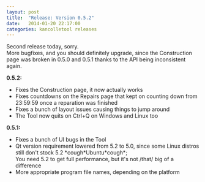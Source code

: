 ```yaml
---
layout: post
title:  "Release: Version 0.5.2"
date:   2014-01-20 22:17:00
categories: kancolletool releases
---
```


Second release today, sorry.  
More bugfixes, and you should definitely upgrade, since the Construction page was broken in 0.5.0 and 0.5.1 thanks to the API being inconsistent again.

**0.5.2:**

* Fixes the Construction page, it now actually works
* Fixes countdowns on the Repairs page that kept on counting down from 23:59:59 once a reparation was finished
* Fixes a bunch of layout issues causing things to jump around
* The Tool now quits on Ctrl+Q on Windows and Linux too

**0.5.1:**

* Fixes a bunch of UI bugs in the Tool
* Qt version requirement lowered from 5.2 to 5.0, since some Linux distros still don't stock 5.2 \*cough\*Ubuntu\*cough\*;  
  You need 5.2 to get full performance, but it's not /that/ big of a difference
* More appropriate program file names, depending on the platform
